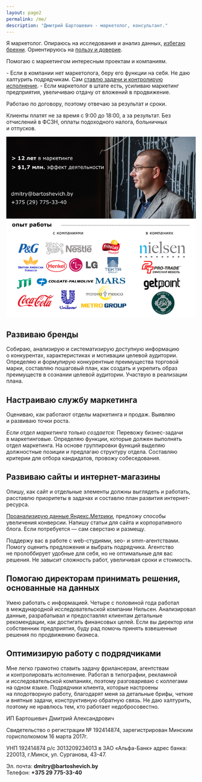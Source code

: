 ```yaml
---
layout: page2
permalink: /me/
description: "Дмитрий Бартошевич - маркетолог, консультант."
---
```

<div class="hip2">
Я&nbsp;маркетолог. Опираюсь на&nbsp;исследования и&nbsp;анализ данных, <a href="http://www.bartoshevich.by/mnenie/otlichie-marketologa-ot-brexuna/">избегаю брехни</a>. Ориентируюсь на&nbsp;<a href="http://www.bartoshevich.by/mnenie/konkurentnoe-preimushhestvo/">пользу и&nbsp;доверие</a>.</div>

<p>Помогаю с маркетингом интересным проектам и компаниям.</p>
- Если в&nbsp;компании нет маркетолога, беру его функции на&nbsp;себя. Не&nbsp;даю халтурить подрядчикам. Сам <a href="http://www.bartoshevich.by/opyt/autsorsing-marketinga/">ставлю задачи и&nbsp;контролирую исполнение</a>. 
- Если маркетолог в&nbsp;штате есть, усиливаю маркетинг предприятия, увеличиваю отдачу от&nbsp;вложений в&nbsp;продвижение. 
  
<p>Работаю по&nbsp;договору, поэтому отвечаю за&nbsp;результат и&nbsp;сроки.</p>
<p> Клиенты платят не&nbsp;за&nbsp;время с&nbsp;9:00 до&nbsp;18:00, а&nbsp;за&nbsp;результат. Без отчислений в&nbsp;ФСЗН, оплаты подоходного налога, больничных и&nbsp;отпусков. </p>

![Дмитрий Бартошевич](/images/me.png)

<h2>Развиваю бренды</h2>
 Собираю, анализирую и&nbsp;систематизирую доступную информацию о&nbsp;конкурентах, характеристиках и&nbsp;мотивации целевой аудитории. Определяю и&nbsp;формулирую конкурентные преимущества торговой марки, составляю пошаговый план, как создать и&nbsp;укрепить образ преимуществ в&nbsp;сознании целевой аудитории. Участвую в&nbsp;реализации плана. 
<h2>Настраиваю службу маркетинга</h2>
<p> Оцениваю, как работают отделы маркетинга и&nbsp;продаж. Выявляю и&nbsp;развиваю точки роста. </p>
<p> <em>Если отдел маркетинга только создается:</em> Перевожу бизнес-задачи в&nbsp;маркетинговые. Определяю функции, которые должен выполнять отдел маркетинга. На&nbsp;основе группировки функций выделяю должностные позиции и&nbsp;предлагаю структуру отдела. Составляю критерии для отбора кандидатов, провожу собеседования. </p>
<h2>Развиваю сайты и&nbsp;интернет-магазины</h2>
<p>Опишу, как сайт и&nbsp;отдельные элементы должны выглядеть и&nbsp;работать, расставлю приоритеты в&nbsp;задачах и&nbsp;составлю план развития интернет-ресурса. </p>
<a href="https://yandex.ru/adv/expert/certificates/77XAAAAA7XpX9997">Проанализирую данные Яндекс.Метрики</a>, предложу способы увеличения конверсии. Напишу статьи для сайта и&nbsp;корпоративного блога. Если потребуется&nbsp;— сам сверстаю и&nbsp;размещу. 

<p>Поддержу вас в&nbsp;работе с&nbsp;web-студиями, seo- и&nbsp;smm-агентствами. Помогу оценить предложения и&nbsp;выбрать подрядчика. Агентство не&nbsp;пролоббирует удобные для себя, но&nbsp;не&nbsp;оптимальные для вас решения. Не&nbsp;завысит сложность работ, увеличивая сроки и&nbsp;стоимость. </p>
<h2>Помогаю директорам принимать решения, основанные на&nbsp;данных</h2>
Умею работать с&nbsp;информацией. Четыре с&nbsp;половиной года работал в&nbsp;международной исследовательской компании Нильсен. Анализировал данные, разрабатывал и&nbsp;предоставлял клиентам детальные рекомендации, как достигать финансовых целей. Если вы&nbsp;директор или собственник предприятия, буду рад помочь принять взвешенные решения по&nbsp;продвижению бизнеса. 
<h2>Оптимизирую работу с&nbsp;подрядчиками</h2>
Мне легко грамотно ставить задачу фрилансерам, агентствам и&nbsp;контролировать исполнение. Работал в&nbsp;типографии, рекламной и&nbsp;исследовательской компаниях, поэтому разговариваю с&nbsp;коллегами на&nbsp;одном языке. Подрядчики клиента, которые настроены на&nbsp;плодотворную работу, благодарят меня за&nbsp;детальные брифы, четкие и&nbsp;внятные задачи, конструктивную обратную связь. Не&nbsp;даю халтурить, поэтому не&nbsp;нравлюсь тем, кто работает недобросовестно. 

<div class="wff">
<p>ИП Бартошевич Дмитрий Александрович</p>
<p>Свидетельство о регистрации № 192414874, зарегистрирован Минским горисполкомом 16 марта 2017г.</p>
<p>УНП 192414874 р/с 3013209234013 в ЗАО «Альфа-Банк» адрес банка: 220013, г.Минск, ул. Сурганова, 43-47.</p>
<p>Эл. почта: <strong>dmitry@bartoshevich.by</strong><br/>
Телефон: <strong>+375 29 775-33-40</strong></p>
</div>
